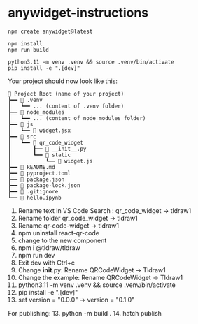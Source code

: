 # anywidget-instructions

```
npm create anywidget@latest
```



```
npm install
npm run build

python3.11 -m venv .venv && source .venv/bin/activate
pip install -e ".[dev]" 
```

Your project should now look like this:
```
📁 Project Root (name of your project)
┣━━ 📂 .venv
┃   ┗━━ ... (content of .venv folder)
┣━━ 📂 node_modules
┃   ┗━━ ... (content of node_modules folder)
┣━━ 📂 js
┃   ┗━━ 📄 widget.jsx
┣━━ 📂 src
┃   ┗━━ 📂 qr_code_widget
┃       ┣━━ 📄 __init__.py
┃       ┗━━ 📂 static
┃           ┗━━ 📄 widget.js
┣━━ 📄 README.md
┣━━ 📄 pyproject.toml
┣━━ 📄 package.json
┣━━ 📄 package-lock.json
┣━━ 📄 .gitignore
┗━━ 📄 hello.ipynb
```

1. Rename text  in VS Code Search : qr_code_widget -> tldraw1
2. Rename folder qr_code_widget -> tldraw1
3. Rename qr-code-widget -> tldraw1
4. npm uninstall react-qr-code
5. change to the new component
6. npm i @tldraw/tldraw
7. npm run dev
8. Exit dev with Ctrl+c
9. Change __init__.py: Rename QRCodeWidget -> Tldraw1
10. Change the example: Rename QRCodeWidget -> Tldraw1
11. python3.11 -m venv .venv && source .venv/bin/activate
12. pip install -e ".[dev]" 
13. set version = "0.0.0" -> version = "0.1.0"

For publishing:
13. python -m build .
14. hatch publish


